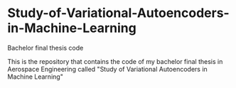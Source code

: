 # Study-of-Variational-Autoencoders-in-Machine-Learning
Bachelor final thesis code

This is the repository that contains the code of my bachelor final thesis in Aerospace Engineering called "Study of Variational Autoencoders in Machine Learning"
